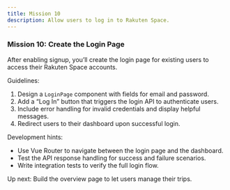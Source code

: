 ```yaml
---
title: Mission 10
description: Allow users to log in to Rakuten Space.
---
```

### Mission 10: Create the Login Page

After enabling signup, you’ll create the login page for existing users to access their Rakuten Space accounts.

Guidelines:
1. Design a `LoginPage` component with fields for email and password.
2. Add a “Log In” button that triggers the login API to authenticate users.
3. Include error handling for invalid credentials and display helpful messages.
4. Redirect users to their dashboard upon successful login.

Development hints:
- Use Vue Router to navigate between the login page and the dashboard.
- Test the API response handling for success and failure scenarios.
- Write integration tests to verify the full login flow.

Up next:
Build the overview page to let users manage their trips.